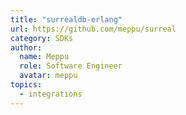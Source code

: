 ```yaml
---
title: "surrealdb-erlang"
url: https://github.com/meppu/surreal
category: SDKs
author:
  name: Meppu
  role: Software Engineer
  avatar: meppu
topics:
  - integrations
---
```


